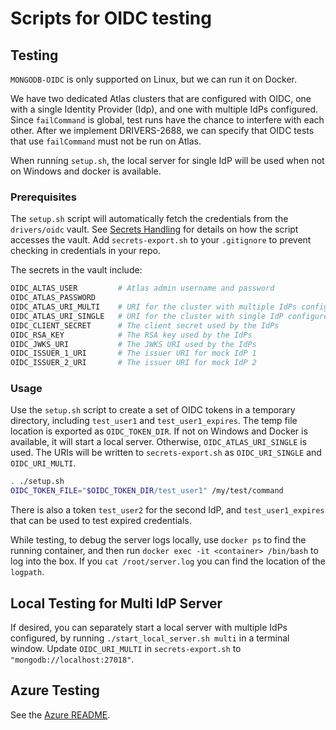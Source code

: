 # Scripts for OIDC testing

## Testing

`MONGODB-OIDC` is only supported on Linux, but we can run it on Docker.

We have two dedicated Atlas clusters that are configured with OIDC, one with a single Identity Provider (Idp),
and one with multiple IdPs configured.  Since `failCommand` is global, test runs have the chance to interfere
with each other.  After we implement DRIVERS-2688, we can specify that OIDC tests that use `failCommand` must
not be run on Atlas.

When running `setup.sh`, the local server for single IdP will be used when not on Windows and docker is available.

### Prerequisites

The `setup.sh` script will automatically fetch the credentials from the `drivers/oidc` vault.
See [Secrets Handling](../secrets_handling/README.md) for details on how the script accesses the vault.
Add `secrets-export.sh` to your `.gitignore` to prevent checking in credentials in your repo.

The secrets in the vault include:

```bash
OIDC_ALTAS_USER         # Atlas admin username and password
OIDC_ATLAS_PASSWORD
OIDC_ATLAS_URI_MULTI    # URI for the cluster with multiple IdPs configured
OIDC_ATLAS_URI_SINGLE   # URI for the cluster with single IdP configured
OIDC_CLIENT_SECRET      # The client secret used by the IdPs
OIDC_RSA_KEY            # The RSA key used by the IdPs
OIDC_JWKS_URI           # The JWKS URI used by the IdPs
OIDC_ISSUER_1_URI       # The issuer URI for mock IdP 1
OIDC_ISSUER_2_URI       # The issuer URI for mock IdP 2
```

### Usage

Use the `setup.sh` script to create a set of OIDC tokens in a temporary directory, including
`test_user1` and `test_user1_expires`.  The temp file location is exported as `OIDC_TOKEN_DIR`.
If not on Windows and Docker is available, it will start a local server.  Otherwise,
`OIDC_ATLAS_URI_SINGLE` is used.  The URIs will be written to `secrets-export.sh` as
`OIDC_URI_SINGLE` and `OIDC_URI_MULTI`.

```bash
. ./setup.sh
OIDC_TOKEN_FILE="$OIDC_TOKEN_DIR/test_user1" /my/test/command
```

There is also a token `test_user2` for the second IdP, and `test_user1_expires` that
can be used to test expired credentials.

While testing, to debug the server logs locally, use `docker ps` to find the running container,
and then run `docker exec -it <container> /bin/bash` to log into the box.
If you `cat /root/server.log` you can find the location of the `logpath`.

## Local Testing for Multi IdP Server

If desired, you can separately start a local server with multiple
IdPs configured, by running `./start_local_server.sh multi` in a terminal window.
Update `OIDC_URI_MULTI` in `secrets-export.sh` to `"mongodb://localhost:27018"`.

## Azure Testing

See the [Azure README](./azure/README.md).
